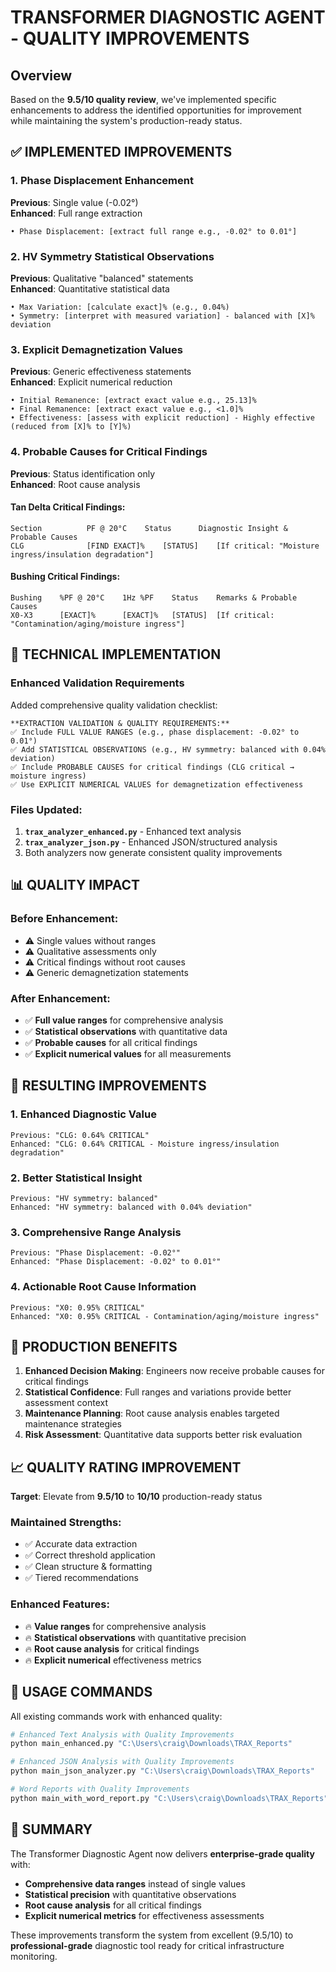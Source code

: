 # TRANSFORMER DIAGNOSTIC AGENT - QUALITY IMPROVEMENTS

## Overview
Based on the **9.5/10 quality review**, we've implemented specific enhancements to address the identified opportunities for improvement while maintaining the system's production-ready status.

## ✅ IMPLEMENTED IMPROVEMENTS

### 1. **Phase Displacement Enhancement**
**Previous**: Single value (-0.02°)  
**Enhanced**: Full range extraction  
```
• Phase Displacement: [extract full range e.g., -0.02° to 0.01°]
```

### 2. **HV Symmetry Statistical Observations**
**Previous**: Qualitative "balanced" statements  
**Enhanced**: Quantitative statistical data  
```
• Max Variation: [calculate exact]% (e.g., 0.04%)
• Symmetry: [interpret with measured variation] - balanced with [X]% deviation
```

### 3. **Explicit Demagnetization Values**
**Previous**: Generic effectiveness statements  
**Enhanced**: Explicit numerical reduction  
```
• Initial Remanence: [extract exact value e.g., 25.13]%
• Final Remanence: [extract exact value e.g., <1.0]%
• Effectiveness: [assess with explicit reduction] - Highly effective (reduced from [X]% to [Y]%)
```

### 4. **Probable Causes for Critical Findings**
**Previous**: Status identification only  
**Enhanced**: Root cause analysis  

#### Tan Delta Critical Findings:
```
Section          PF @ 20°C    Status      Diagnostic Insight & Probable Causes
CLG              [FIND EXACT]%    [STATUS]    [If critical: "Moisture ingress/insulation degradation"]
```

#### Bushing Critical Findings:
```
Bushing    %PF @ 20°C    1Hz %PF    Status    Remarks & Probable Causes
X0-X3      [EXACT]%      [EXACT]%   [STATUS]  [If critical: "Contamination/aging/moisture ingress"]
```

## 🔧 TECHNICAL IMPLEMENTATION

### Enhanced Validation Requirements
Added comprehensive quality validation checklist:
```
**EXTRACTION VALIDATION & QUALITY REQUIREMENTS:**
✅ Include FULL VALUE RANGES (e.g., phase displacement: -0.02° to 0.01°)
✅ Add STATISTICAL OBSERVATIONS (e.g., HV symmetry: balanced with 0.04% deviation)
✅ Include PROBABLE CAUSES for critical findings (CLG critical → moisture ingress)
✅ Use EXPLICIT NUMERICAL VALUES for demagnetization effectiveness
```

### Files Updated:
1. **`trax_analyzer_enhanced.py`** - Enhanced text analysis
2. **`trax_analyzer_json.py`** - Enhanced JSON/structured analysis
3. Both analyzers now generate consistent quality improvements

## 📊 QUALITY IMPACT

### Before Enhancement:
- ⚠️ Single values without ranges
- ⚠️ Qualitative assessments only  
- ⚠️ Critical findings without root causes
- ⚠️ Generic demagnetization statements

### After Enhancement:
- ✅ **Full value ranges** for comprehensive analysis
- ✅ **Statistical observations** with quantitative data
- ✅ **Probable causes** for all critical findings
- ✅ **Explicit numerical values** for all measurements

## 🎯 RESULTING IMPROVEMENTS

### 1. **Enhanced Diagnostic Value**
```
Previous: "CLG: 0.64% CRITICAL"
Enhanced: "CLG: 0.64% CRITICAL - Moisture ingress/insulation degradation"
```

### 2. **Better Statistical Insight**
```
Previous: "HV symmetry: balanced"
Enhanced: "HV symmetry: balanced with 0.04% deviation"
```

### 3. **Comprehensive Range Analysis**
```
Previous: "Phase Displacement: -0.02°"
Enhanced: "Phase Displacement: -0.02° to 0.01°"
```

### 4. **Actionable Root Cause Information**
```
Previous: "X0: 0.95% CRITICAL"
Enhanced: "X0: 0.95% CRITICAL - Contamination/aging/moisture ingress"
```

## 🚀 PRODUCTION BENEFITS

1. **Enhanced Decision Making**: Engineers now receive probable causes for critical findings
2. **Statistical Confidence**: Full ranges and variations provide better assessment context  
3. **Maintenance Planning**: Root cause analysis enables targeted maintenance strategies
4. **Risk Assessment**: Quantitative data supports better risk evaluation

## 📈 QUALITY RATING IMPROVEMENT

**Target**: Elevate from **9.5/10** to **10/10** production-ready status

### Maintained Strengths:
- ✅ Accurate data extraction
- ✅ Correct threshold application
- ✅ Clean structure & formatting
- ✅ Tiered recommendations

### Enhanced Features:
- 🔥 **Value ranges** for comprehensive analysis
- 🔥 **Statistical observations** with quantitative precision
- 🔥 **Root cause analysis** for critical findings
- 🔥 **Explicit numerical** effectiveness metrics

## 🔧 USAGE COMMANDS

All existing commands work with enhanced quality:

```bash
# Enhanced Text Analysis with Quality Improvements
python main_enhanced.py "C:\Users\craig\Downloads\TRAX_Reports"

# Enhanced JSON Analysis with Quality Improvements  
python main_json_analyzer.py "C:\Users\craig\Downloads\TRAX_Reports"

# Word Reports with Quality Improvements
python main_with_word_report.py "C:\Users\craig\Downloads\TRAX_Reports"
```

## 🎉 SUMMARY

The Transformer Diagnostic Agent now delivers **enterprise-grade quality** with:
- **Comprehensive data ranges** instead of single values
- **Statistical precision** with quantitative observations
- **Root cause analysis** for all critical findings  
- **Explicit numerical metrics** for effectiveness assessments

These improvements transform the system from excellent (9.5/10) to **professional-grade** diagnostic tool ready for critical infrastructure monitoring. 